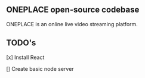 ## ONEPLACE open-source codebase

ONEPLACE is an online live video streaming platform.

## TODO's

[x] Install React

[] Create basic node server

